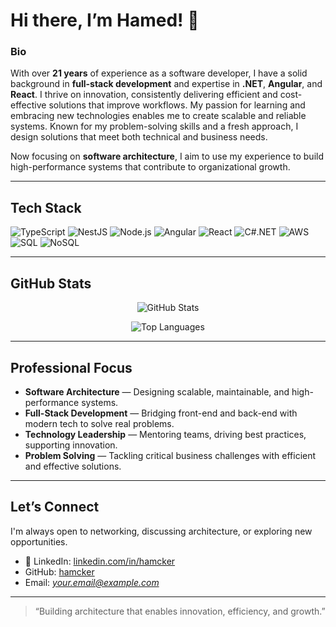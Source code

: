 # Hi there, I’m Hamed! 👋

### Bio
With over **21 years** of experience as a software developer, I have a solid background in **full-stack development** and expertise in **.NET**, **Angular**, and **React**. I thrive on innovation, consistently delivering efficient and cost-effective solutions that improve workflows. My passion for learning and embracing new technologies enables me to create scalable and reliable systems. Known for my problem-solving skills and a fresh approach, I design solutions that meet both technical and business needs.

Now focusing on **software architecture**, I aim to use my experience to build high-performance systems that contribute to organizational growth.

---

##  Tech Stack

![TypeScript](https://img.shields.io/badge/-TypeScript-007ACC?logo=typescript&logoColor=white)
![NestJS](https://img.shields.io/badge/-NestJS-E0234E?logo=nestjs&logoColor=white)
![Node.js](https://img.shields.io/badge/-Node.js-339933?logo=node.js&logoColor=white)
![Angular](https://img.shields.io/badge/-Angular-DD0031?logo=angular&logoColor=white)
![React](https://img.shields.io/badge/-React-61DAFB?logo=react&logoColor=white)
![C#.NET](https://img.shields.io/badge/-C%23/.NET-512BD4?logo=.net&logoColor=white)
![AWS](https://img.shields.io/badge/-AWS-232F3E?logo=amazon-aws&logoColor=white)
![SQL](https://img.shields.io/badge/-SQL-00758F?logo=mysql&logoColor=white)
![NoSQL](https://img.shields.io/badge/-NoSQL-4DB33D?logo=mongodb&logoColor=white)

---

##  GitHub Stats

<p align="center">
  <img src="https://github-stats-ruddy-beta.vercel.app/api?username=hamcker&show_icons=true&theme=radical" alt="GitHub Stats" />
<!--   <img src="https://github-readme-stats.vercel.app/api?username=hamcker&show_icons=true&theme=radical" alt="GitHub Stats" /> -->
</p>

<p align="center">
  <img src="https://github-stats-ruddy-beta.vercel.app/api/top-langs/?username=hamcker&layout=compact&theme=radical" alt="Top Languages" />
<!--   <img src="https://github-readme-stats.vercel.app/api/top-langs/?username=hamcker&layout=compact&theme=radical" alt="Top Languages" /> -->
</p>

---

##  Professional Focus

- **Software Architecture** — Designing scalable, maintainable, and high-performance systems.
- **Full-Stack Development** — Bridging front-end and back-end with modern tech to solve real problems.
- **Technology Leadership** — Mentoring teams, driving best practices, supporting innovation.
- **Problem Solving** — Tackling critical business challenges with efficient and effective solutions.

---

##  Let’s Connect

I'm always open to networking, discussing architecture, or exploring new opportunities.

- 🔗 LinkedIn: [linkedin.com/in/hamcker](https://linkedin.com/in/hamcker)
-  GitHub: [hamcker](https://github.com/hamcker)
-  Email: *your.email@example.com*

---

> “Building architecture that enables innovation, efficiency, and growth.”
